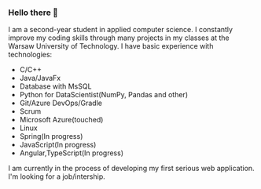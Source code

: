### Hello there 👋

I am a second-year student in applied computer science.
I constantly improve my coding skills through many projects in my classes at the Warsaw University of Technology.
I have basic experience with technologies:

- C/C++
- Java/JavaFx
- Database with MsSQL
- Python for DataScientist(NumPy, Pandas and other)
- Git/Azure DevOps/Gradle
- Scrum
- Microsoft Azure(touched)
- Linux
- Spring(In progress)
- JavaScript(In progress)
- Angular,TypeScript(In progress)

I am currently in the process of developing my first serious web application.
I'm looking for a job/intership.

<!--
**sebastiangrosfeld/sebastiangrosfeld** is a ✨ _special_ ✨ repository because its `README.md` (this file) appears on your GitHub profile.

Here are some ideas to get you started:

- 🔭 I’m currently working on ...
- 🌱 I’m currently learning ...
- 👯 I’m looking to collaborate on ...
- 🤔 I’m looking for help with ...
- 💬 Ask me about ...
- 📫 How to reach me: ...
- 😄 Pronouns: ...
- ⚡ Fun fact: ...
-->
